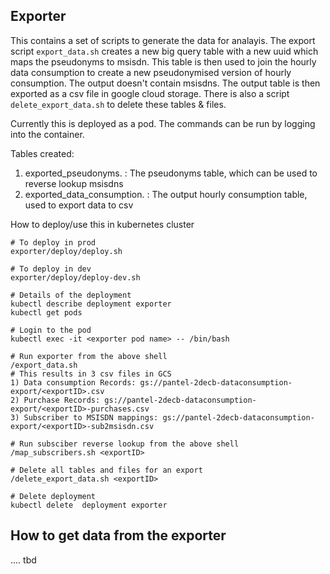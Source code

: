 ## Exporter

This contains a set of scripts to generate the data for analayis. The export script
`export_data.sh` creates a new big query table with a new uuid which maps the pseudonyms to
msisdn. This table is then used to join the hourly data consumption to create a new
pseudonymised version of hourly consumption. The output doesn't contain msisdns. The output
table is then exported as a csv file in google cloud storage. There is also a script
`delete_export_data.sh` to delete these tables & files.

Currently this is deployed as a pod. The commands can be run by logging into the container.

Tables created:
1) exported_pseudonyms.<exportId> : The pseudonyms table, which can be used to reverse lookup msisdns
2) exported_data_consumption.<exportId> : The output hourly consumption table, used to export data to csv

How to deploy/use this in kubernetes cluster

```
# To deploy in prod
exporter/deploy/deploy.sh

# To deploy in dev
exporter/deploy/deploy-dev.sh

# Details of the deployment
kubectl describe deployment exporter
kubectl get pods

# Login to the pod
kubectl exec -it <exporter pod name> -- /bin/bash

# Run exporter from the above shell
/export_data.sh
# This results in 3 csv files in GCS
1) Data consumption Records: gs://pantel-2decb-dataconsumption-export/<exportID>.csv
2) Purchase Records: gs://pantel-2decb-dataconsumption-export/<exportID>-purchases.csv
3) Subscriber to MSISDN mappings: gs://pantel-2decb-dataconsumption-export/<exportID>-sub2msisdn.csv

# Run subsciber reverse lookup from the above shell
/map_subscribers.sh <exportID>

# Delete all tables and files for an export
/delete_export_data.sh <exportID>

# Delete deployment
kubectl delete  deployment exporter

```


## How to get data from the exporter

  .... tbd